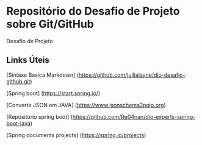 # Repositório do Desafio de Projeto sobre Git/GitHub
Desafio de Projeto

## Links Úteis
[Sintaxe Basica Markdown] (https://github.com/jullialayne/dio-desafio-github.git)

[Spring boot] (https://start.spring.io/)

[Converte JSON em JAVA] (https://www.jsonschema2pojo.org)

[Repositório spring boot] (https://github.com/Re04nan/dio-experts-spring-boot-java)

[Spring documents projects] (https://spring.io/projects)
